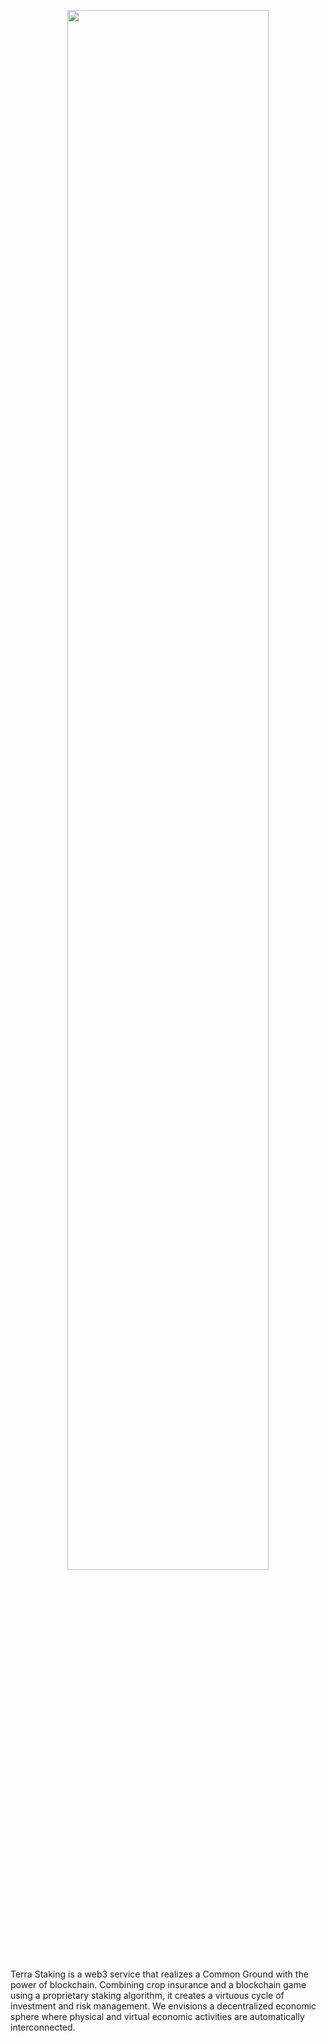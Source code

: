 <!-- markdownlint-disable-next-line -->
<p align="center"><img src="https://github.com/terra-staking/.github/assets/module_figure.png" width="80%"></p>
<p>Terra Staking is a web3 service that realizes a Common Ground with the power of blockchain.
Combining crop insurance and a blockchain game using a proprietary staking algorithm, it creates a virtuous cycle of investment and risk management. 
We envisions a decentralized economic sphere where physical and virtual economic activities are automatically interconnected.</p>
